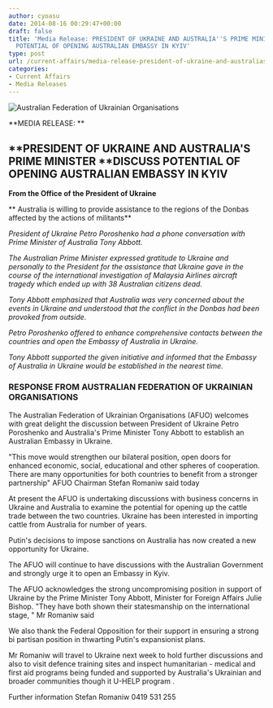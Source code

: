 ```yaml
---
author: cyoasu
date: 2014-08-16 00:29:47+00:00
draft: false
title: 'Media Release: PRESIDENT OF UKRAINE AND AUSTRALIA''S PRIME MINISTER DISCUSS
  POTENTIAL OF OPENING AUSTRALIAN EMBASSY IN KYIV'
type: post
url: /current-affairs/media-release-president-of-ukraine-and-australias-prime-minister-discuss-potential-of-opening-australian-embassy-in-kyiv/
categories:
- Current Affairs
- Media Releases
---
```


![Australian Federation of Ukrainian Organisations](http://www.ozeukes.com/wp-content/uploads/2014/06/image001-e1403483500637.png)



**MEDIA RELEASE: **





## **PRESIDENT OF UKRAINE AND AUSTRALIA'S PRIME MINISTER ****DISCUSS POTENTIAL OF OPENING AUSTRALIAN EMBASSY IN KYIV**




**From the Office of the President of Ukraine**




** Australia is willing to provide assistance to the regions of the Donbas affected by the actions of militants**


_President of Ukraine Petro Poroshenko had a phone conversation with Prime Minister of Australia Tony Abbott._

_The Australian Prime Minister expressed gratitude to Ukraine and personally to the President for the assistance that Ukraine gave in the course of the international investigation of Malaysia Airlines aircraft tragedy which ended up with 38 Australian citizens dead._

_Tony Abbott emphasized that Australia was very concerned about the events in Ukraine and understood that the conflict in the Donbas had been provoked from outside._

_Petro Poroshenko offered to enhance comprehensive contacts between the countries and open the Embassy of Australia in Ukraine._

_Tony Abbott supported the given initiative and informed that the Embassy of Australia in Ukraine would be established in the nearest time._


### RESPONSE FROM AUSTRALIAN FEDERATION OF UKRAINIAN ORGANISATIONS


The Australian Federation of Ukrainian Organisations (AFUO) welcomes with great delight the discussion between President of Ukraine Petro Poroshenko and Australia's Prime Minister Tony Abbott to establish an Australian Embassy in Ukraine.

"This move would strengthen our bilateral position, open doors for enhanced economic, social, educational and other spheres of cooperation.
There are many opportunities for both countries to benefit from a stronger partnership" AFUO Chairman Stefan Romaniw said today

At present the AFUO is undertaking discussions with business concerns in Ukraine and Australia to examine the potential for opening up the cattle trade between the two countries.
Ukraine has been interested in importing cattle from Australia for number of years.

Putin's decisions to impose sanctions on Australia has now created a new opportunity for Ukraine.

The AFUO will continue to have discussions with the Australian Government and strongly urge it to open an Embassy in Kyiv.

The AFUO acknowledges the strong uncompromising position in support of Ukraine by the Prime Minister Tony Abbott, Minister for Foreign Affairs Julie Bishop.
"They have both shown their statesmanship on the international stage, " Mr Romaniw said

We also thank the Federal Opposition for their support in ensuring a strong bi partisan position in thwarting Putin's expansionist plans.

Mr Romaniw will travel to Ukraine next week to hold further discussions and also to visit defence training sites and inspect humanitarian - medical and first aid programs being funded and supported by Australia's Ukrainian and broader communities though it U-HELP program .

Further information Stefan Romaniw 0419 531 255
